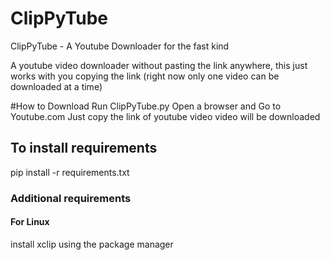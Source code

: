 # ClipPyTube
ClipPyTube - A Youtube Downloader for the fast kind


A youtube video downloader without pasting the link anywhere, this just works with you copying the link
(right now only one video can be downloaded at a time)

#How to Download
Run ClipPyTube.py
Open a browser and Go to Youtube.com
Just copy the link of youtube video
video will be downloaded


## To install requirements
pip install -r requirements.txt

### Additional requirements
#### For Linux
install xclip using the package manager
